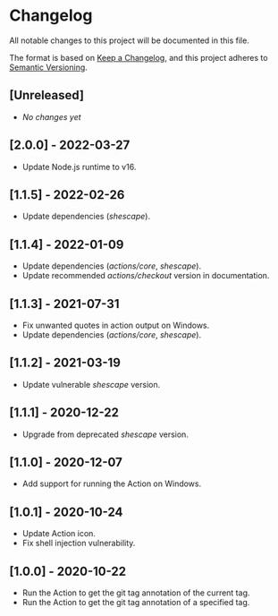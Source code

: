 # Changelog

All notable changes to this project will be documented in this file.

The format is based on [Keep a Changelog], and this project adheres to [Semantic
Versioning].

## [Unreleased]

- _No changes yet_

## [2.0.0] - 2022-03-27

- Update Node.js runtime to v16.

## [1.1.5] - 2022-02-26

- Update dependencies (_shescape_).

## [1.1.4] - 2022-01-09

- Update dependencies (_actions/core_, _shescape_).
- Update recommended _actions/checkout_ version in documentation.

## [1.1.3] - 2021-07-31

- Fix unwanted quotes in action output on Windows.
- Update dependencies (_actions/core_, _shescape_).

## [1.1.2] - 2021-03-19

- Update vulnerable _shescape_ version.

## [1.1.1] - 2020-12-22

- Upgrade from deprecated _shescape_ version.

## [1.1.0] - 2020-12-07

- Add support for running the Action on Windows.

## [1.0.1] - 2020-10-24

- Update Action icon.
- Fix shell injection vulnerability.

## [1.0.0] - 2020-10-22

- Run the Action to get the git tag annotation of the current tag.
- Run the Action to get the git tag annotation of a specified tag.

[keep a changelog]: https://keepachangelog.com/en/1.0.0/
[semantic versioning]: https://semver.org/spec/v2.0.0.html
